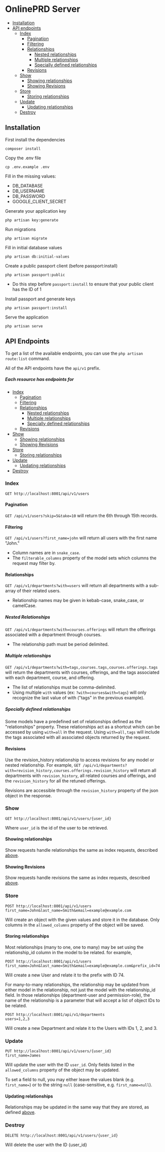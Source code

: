 # OnlinePRD Server
- [Installation](#markdown-header-installation)
- [API endpoints](#markdown-header-api-endpoints)
    - [Index](#markdown-header-index)
        - [Pagination](#markdown-header-pagination)
        - [Filtering](#markdown-header-filtering)
        - [Relationships](#markdown-header-relationships)
            - [Nested relationships](#markdown-header-nested-relationships)
            - [Multiple relationships](#markdown-header-multiple-relationships)
            - [Specially defined relationships](#markdown-header-specially-defined-relationships)
        - [Revisions](#markdown-header-revisions)
    - [Show](#markdown-header-show)
        - [Showing relationships](#markdown-header-showing-relationships)
        - [Showing Revisions](#markdown-header-showing-revisions)
    - [Store](#markdown-header-store)
        - [Storing relationships](#markdown-header-storing-relationships)
    - [Update](#markdown-header-update)
        - [Updating relationships](#markdown-header-updating-relationships)
    - [Destroy](#markdown-header-destroy)

## Installation

First install the dependencies

```
composer install
```

Copy the .env file

```
cp .env.example .env
```

Fill in the missing values:
   - DB_DATABASE
   - DB_USERNAME
   - DB_PASSWORD
   - GOOGLE_CLIENT_SECRET

Generate your application key

```
php artisan key:generate
```

Run migrations

```
php artisan migrate
```
        
Fill in initial database values

```
php artisan db:initial-values
```

Create a public passport client (before passport:install)

```
php artisan passport:public
```
- Do this step before `passport:install` to ensure that your public client has the ID of 1

Install passport and generate keys

```
php artisan passport:install
```

Serve the application

```
php artisan serve
```

## API Endpoints

To get a list of the available endpoints, you can use the `php artisan route:list` command.

All of the API endpoints have the `api/v1` prefix.

##### Each resource has endpoints for
- [Index](#markdown-header-index)
    - [Pagination](#markdown-header-pagination)
    - [Filtering](#markdown-header-filtering)
    - [Relationships](#markdown-header-relationships)
        - [Nested relationships](#markdown-header-nested-relationships)
        - [Multiple relationships](#markdown-header-multiple-relationships)
        - [Specially defined relationships](#markdown-header-specially-defined-relationships)
    - [Revisions](#markdown-header-revisions)
- [Show](#markdown-header-show)
    - [Showing relationships](#markdown-header-showing-relationships)
    - [Showing Revisions](#markdown-header-showing-revisions)
- [Store](#markdown-header-store)
    - [Storing relationships](#markdown-header-storing-relationships)
- [Update](#markdown-header-update)
    - [Updating relationships](#markdown-header-updating-relationships)
- [Destroy](#markdown-header-destroy)

### Index

```
GET http://localhost:8001/api/v1/users
```

#### Pagination

`GET /api/v1/users?skip=5&take=10`
will return the 6th through 15th records.

#### Filtering

`GET /api/v1/users?first_name=john` will return all users with the first name "John."

- Column names are in `snake_case`.
- The `filterable_columns` property of the model sets which columns the request may filter by.

#### Relationships

`GET /api/v1/departments?with=users`
will return all departments with a sub-array of their related users.

- Relationship names may be given in kebab-case, snake_case, or camelCase.

##### Nested Relationships

`GET /api/v1/departments?with=courses.offerings`
will return the offerings associated with a department through courses.

- The relationship path must be period delimited.

##### Multiple relationships

`GET /api/v1/departments?with=tags,courses.tags,courses.offerings.tags`
will return the departments with courses, offerings, and the tags associated with each department, course,
and offering.

- The list of relationships must be comma-delimited.
- Using multiple `with` values (ex: `?with=courses&with=tags`) will only recognize the last
value of with ("tags" in the previous example).

##### Specially defined relationships

Some models have a predefined set of relationships defined as the "relationships" property. These relationships act as
a shortcut which can be accessed by using `with=all` in the request. Using `with=all,tags` will include the tags
associated with all associated objects returned by the request.

#### Revisions

Use the revision_history relationship to access revisions for any model or nested relationship. For example,
`GET /api/v1/departments?with=revision_history,courses.offerings.revision_history`
will return all departments with `revision_history`, all related courses and offerings, and the `revision_history`
for all the retuned offerings.

Revisions are accessible through the `revision_history` property of the json object in the response.

### Show

```
GET http://localhost:8001/api/v1/users/{user_id}
```

Where `user_id` is the id of the user to be retrieved.

#### Showing relationships

Show requests handle relationships the same as index requests, described [above](#markdown-header-relationships).

#### Showing Revisions

Show requests handle revisions the same as index requests, described [above](#markdown-header-revisions).

### Store

```
POST http://localhost:8001/api/v1/users
first_name=John&last_name=Smith&email=example@example.com
```

Will create an object with the given values and store it in the database. Only columns in the `allowed_columns`
property of the object will be saved.

#### Storing relationships

Most relationships (many to one, one to many) may be set using the relationship_id column in the model to be
related. for example,

```
POST http://localhost:8001/api/v1/users
first_name=John&last_name=Smith&email=example@example.com&prefix_id=74 
```

Will create a new User and relate it to the prefix with ID 74.

For many-to-many relationships, the relationship may be updated from either model in the relationship, not just the 
model with the relationship_id field. In those relationships (department-user and permission-role), the name of the
relationship is a parameter that will accept a list of object IDs to be related.

```
POST http://localhost:8001/api/v1/departments
users=1,2,3
```

Will create a new Department and relate it to the Users with IDs 1, 2, and 3.

### Update

```
PUT http://localhost:8001/api/v1/users/{user_id}
first_name=James
```

Will update the user with the ID `user_id`. Only fields listed in the `allowed_columns` property of the object
may be updated.

To set a field to null, you may either leave the values blank (e.g. `first_name=`) or to the string 
`null` (case-sensitive, e.g. `first_name=null`).

#### Updating relationships

Relationships may be updated in the same way that they are stored, as defined
[above](#markdown-header-storing-relationships).

### Destroy

```
DELETE http://localhost:8001/api/v1/users/{user_id}
```

Will delete the user with the ID {user_id}
